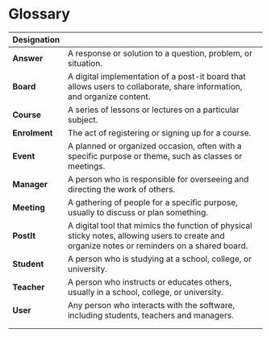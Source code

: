 # Glossary

| Designation   |                                                                                                                                               |
| ------------- | --------------------------------------------------------------------------------------------------------------------------------------------- |
| **Answer**    | A response or solution to a question, problem, or situation.                                                                                  |
| **Board**     | A digital implementation of a post-it board that allows users to collaborate, share information, and organize content.                        |
| **Course**    | A series of lessons or lectures on a particular subject.                                                                                      |
| **Enrolment** | The act of registering or signing up for a course.                                                                                            |
| **Event**     | A planned or organized occasion, often with a specific purpose or theme, such as classes or meetings.                                         |
| **Manager**   | A person who is responsible for overseeing and directing the work of others.                                                                  |
| **Meeting**   | A gathering of people for a specific purpose, usually to discuss or plan something.                                                           |
| **PostIt**    | A digital tool that mimics the function of physical sticky notes, allowing users to create and organize notes or reminders on a shared board. |
| **Student**   | A person who is studying at a school, college, or university.                                                                                 |
| **Teacher**   | A person who instructs or educates others, usually in a school, college, or university.                                                       |
| **User**      | Any person who interacts with the software, including students, teachers and managers.                                                        |
|               |                                                                                                                                               |
|               |                                                                                                                                               |
